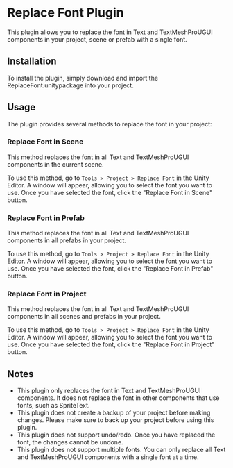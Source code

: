 # Replace Font Plugin

This plugin allows you to replace the font in Text and TextMeshProUGUI components in your project, scene or prefab with a single font.

## Installation

To install the plugin, simply download and import the ReplaceFont.unitypackage into your project.

## Usage

The plugin provides several methods to replace the font in your project:

### Replace Font in Scene

This method replaces the font in all Text and TextMeshProUGUI components in the current scene.

To use this method, go to `Tools > Project > Replace Font` in the Unity Editor. A window will appear, allowing you to select the font you want to use. Once you have selected the font, click the "Replace Font in Scene" button.

### Replace Font in Prefab

This method replaces the font in all Text and TextMeshProUGUI components in all prefabs in your project.

To use this method, go to `Tools > Project > Replace Font` in the Unity Editor. A window will appear, allowing you to select the font you want to use. Once you have selected the font, click the "Replace Font in Prefab" button.

### Replace Font in Project

This method replaces the font in all Text and TextMeshProUGUI components in all scenes and prefabs in your project.

To use this method, go to `Tools > Project > Replace Font` in the Unity Editor. A window will appear, allowing you to select the font you want to use. Once you have selected the font, click the "Replace Font in Project" button.

## Notes

- This plugin only replaces the font in Text and TextMeshProUGUI components. It does not replace the font in other components that use fonts, such as SpriteText.
- This plugin does not create a backup of your project before making changes. Please make sure to back up your project before using this plugin.
- This plugin does not support undo/redo. Once you have replaced the font, the changes cannot be undone.
- This plugin does not support multiple fonts. You can only replace all Text and TextMeshProUGUI components with a single font at a time.
